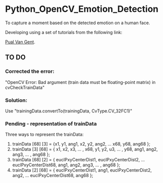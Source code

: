 # Python_OpenCV_Emotion_Detection
To capture a moment based on the detected emotion on a human face.

Developing using a set of tutorials from the following link:

[Pual Van Gent](http://www.paulvangent.com/).

## TO DO
### Corrected the error:
"OpenCV Error: Bad argument (train data must be floating-point matrix) in cvCheckTrainData"

### Solution:
Use "trainingData.convertTo(trainingData, CvType.CV_32FC1)"

### Pending - representation of trainData
Three ways to represent the trainData:
1. trainData [68] [3] = {x1, y1, ang1,
                         x2, y2, ang2,
                         ...
                         x68, y68, ang68
                         };
2. trainData [3] [68] = { x1, x2, x3, ... , x68,
                          y1, y2, u3, ... , y68,
                          ang1, ang2, ang3, ... , ang68
                        };
3. trainData [68] [2] = { euclPxyCenterDist1, euclPxyCenterDist2, ... euclPxyCenterDist68,
                          ang1, ang2, ang3, ... , ang68
                        };
4. trainData [2] [68] = { euclPxyCenterDist1, ang1,
                          euclPxyCenterDist2, ang2,
                          ...
                          euclPxyCenterDist68, ang68
                        };


